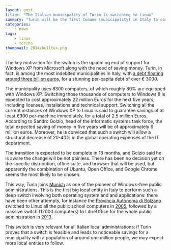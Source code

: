 ```yaml
---
layout: post
title:  "The Italian municipality of Turin is switching to Linux"
summary: "Turin will be the first Comune (municipality) in Italy to completely dispose Microsoft Windows in favor of GNU/Linux."
categories:
    - news
tags:
    - linux
    - torino
thumbnail: 2014/bulltux.png
---
```


The key motivation for the switch is the upcoming end of support for Windows XP from Microsoft along with the need of saving money. Turin, in fact, is among the most  indebited municipalities in Italy, with [a debt floating around three billion euros](http://www.ilsole24ore.com/pdf2010/SoleOnLine5/_Oggetti_Correlati/Documenti/Notizie/2011/11/DebitoComuni.pdf?uuid=9c39af42), for a stunning per-capita debt of over € 3000.

The municipality uses 8300 computers, of which roughly 80% are equipped with Windows XP. Switching those thousands of computers to Windows 8 is expected to cost approximately 22 million Euros for the next five years, including licenses, installations and technical support. Switching all the current instances of Windows XP to Linux is said to guarantee savings of at least €300 per-machine immediately, for a total of 2.5 million Euros.  According to Sandro Golzio, head of the informatic systems task force, the total expected saving of money in five years will be of approximately 6 million euros. Moreover, he is conviced that such a switch will allow a structural decrease of 20-40% in the global operating expenses of the IT department.

The transition is expected to be complete in 18 months, and Golzio said he is aware the change will be not painless. There has been no decision yet on the specific distribution, office suite, and browser that will be used, but apparently the combination of Ubuntu, Open Office, and Google Chrome seems the most likely to be chosen.

This way, Turin joins [Munich](http://www.techrepublic.com/article/how-munich-rejected-steve-ballmer-and-kicked-microsoft-out-of-the-city/) as one of the pioneer of Windows-free public administrations. This is the first big local entity in Italy to perform such a deep switch involving both operating system and and applications: there have been other attempts, for instance the [Provincia Autonoma di Bolzano](http://en.wikipedia.org/wiki/South_Tyrol) switched to Linux all the public school computers in [2005](http://punto-informatico.it/1300856/PI/News/bolzano-open-source-irrompe-scuola.aspx), followed by a massive switch (12000 computers) to LibreOffice for the whole public administration in [2013](http://www.lffl.org/2013/06/bolzano-annuncia-il-passaggio.html).

This switch is very relevant for all Italian local administrations: if Turin proves that a switch is feasible and leads to noticeable savings for a municipality with a population of around one million people, we may expect more local entities to follow.
